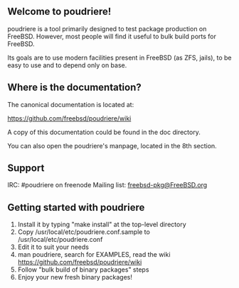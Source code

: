 Welcome to poudriere!
---------------------

poudriere is a tool primarily designed to test package production on
FreeBSD. However, most people will find it useful to bulk build ports
for FreeBSD.

Its goals are to use modern facilities present in FreeBSD (as ZFS,
jails), to be easy to use and to depend only on base.

Where is the documentation?
---------------------------

The canonical documentation is located at:

https://github.com/freebsd/poudriere/wiki

A copy of this documentation could be found in the doc directory.

You can also open the poudriere's manpage, located in the 8th section.

Support
-------

IRC:          #poudriere on freenode
Mailing list: freebsd-pkg@FreeBSD.org

Getting started with poudriere
------------------------------

1. Install it by typing "make install" at the top-level directory
2. Copy /usr/local/etc/poudriere.conf.sample to /usr/local/etc/poudriere.conf
3. Edit it to suit your needs
4. man poudriere, search for EXAMPLES, read the wiki https://github.com/freebsd/poudriere/wiki
5. Follow "bulk build of binary packages" steps
6. Enjoy your new fresh binary packages!
